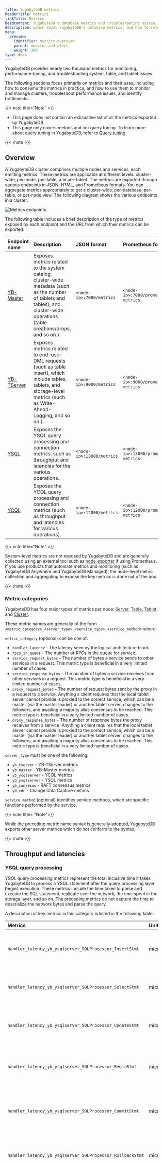 ```yaml
---
title: YugabyteDB metrics
headerTitle: Metrics
linkTitle: Metrics
headcontent: YugabyteDB's database metrics and troubleshooting system, table, and tablet issues.
description: Learn about YugabyteDB's database metrics, and how to select and use the metrics relevant to your situation
menu:
  preview:
    identifier: metrics-overview
    parent: monitor-and-alert
    weight: 200
type: docs
---
```


YugabyteDB provides nearly two thousand metrics for monitoring, performance-tuning, and troubleshooting system, table, and tablet issues.

The following sections focus primarily on metrics and their uses, including how to consume the metrics in practice, and how to use them to monitor and manage clusters, troubleshoot performance issues, and identify bottlenecks.

{{< note title="Note" >}}

- This page does not contain an exhaustive list of all the metrics exported by YugabyteDB.
- This page only covers metrics and not query tuning. To learn more about query tuning in YugabyteDB, refer to [Query tuning](../../../explore/query-1-performance/).

{{< /note >}}

## Overview

A YugabyteDB cluster comprises multiple nodes and services, each emitting metrics. These metrics are applicable at different levels: cluster-wide, per-node, per-table, and per-tablet. The metrics are exported through various endpoints in JSON, HTML, and Prometheus formats. You can aggregate metrics appropriately to get a cluster-wide, per-database, per-table, or per-node view. The following diagram shows the various endpoints in a cluster.

![Metrics endpoints](/images/manage/monitor/metrics-endpoints.png)

The following table includes a brief description of the type of metrics exposed by each endpoint and the URL from which their metrics can be exported.

| Endpoint name | Description | JSON format | Prometheus format |
| :------------ | :---------- | :---------- | :---------------------------------------- |
| [YB-Master](../../../architecture/concepts/yb-master/) | Exposes metrics related to the system catalog, cluster-wide metadata (such as the number of tablets and tables), and cluster-wide operations (table creations/drops, and so on.). | `<node-ip>:7000/metrics` | `<node-ip>:7000/prometheus-metrics` |
| [YB-TServer](../../../architecture/concepts/yb-tserver/) | Exposes metrics related to end-user DML requests (such as table insert), which include tables, tablets, and storage-level metrics (such as Write-Ahead-Logging, and so on.). | `<node-ip>:9000/metrics` | `<node-ip>:9000/prometheus-metrics` |
| [YSQL](../../../api/ysql/) | Exposes the YSQL query processing and connection metrics, such as throughput and latencies for the various operations. | `<node-ip>:13000/metrics` | `<node-ip>:13000/prometheus-metrics` |
| [YCQL](../../../api/ycql/) | Exposes the YCQL query processing and connection metrics (such as throughput and latencies for various operations). | `<node-ip>:12000/metrics` | `<node-ip>:12000/prometheus-metrics` |

{{< note title="Note" >}}

System-level metrics are not exposed by YugabyteDB and are generally collected using an external tool such as [node_exporter](https://prometheus.io/docs/guides/node-exporter/) if using Prometheus. If you use products that automate metrics and monitoring (such as YugabyteDB Anywhere and YugabyteDB Managed), the node-level metric collection and aggregating to expose the key metrics is done out of the box.

{{< /note >}}

### Metric categories

YugabyteDB has four major types of metrics per node: [Server](https://github.com/yugabyte/yugabyte-db/diffs/3?base_sha=b8c7b3ba3bd5f78029bcca06b495322d2eb1a9f3&commentable=true&head_user=polarweasel&name=doc-12-add-metrics-overview&pull_number=16107&sha1=b8c7b3ba3bd5f78029bcca06b495322d2eb1a9f3&sha2=f3bb86c03f3927df7c022a44ce9d430e412f7e96&short_path=fc1ba5b&unchanged=expanded&w=false#server-metrics), [Table](https://github.com/yugabyte/yugabyte-db/diffs/3?base_sha=b8c7b3ba3bd5f78029bcca06b495322d2eb1a9f3&commentable=true&head_user=polarweasel&name=doc-12-add-metrics-overview&pull_number=16107&sha1=b8c7b3ba3bd5f78029bcca06b495322d2eb1a9f3&sha2=f3bb86c03f3927df7c022a44ce9d430e412f7e96&short_path=fc1ba5b&unchanged=expanded&w=false#table-metrics), [Tablet](https://github.com/yugabyte/yugabyte-db/diffs/3?base_sha=b8c7b3ba3bd5f78029bcca06b495322d2eb1a9f3&commentable=true&head_user=polarweasel&name=doc-12-add-metrics-overview&pull_number=16107&sha1=b8c7b3ba3bd5f78029bcca06b495322d2eb1a9f3&sha2=f3bb86c03f3927df7c022a44ce9d430e412f7e96&short_path=fc1ba5b&unchanged=expanded&w=false#tablet-metrics), and [Cluster](https://github.com/yugabyte/yugabyte-db/diffs/3?base_sha=b8c7b3ba3bd5f78029bcca06b495322d2eb1a9f3&commentable=true&head_user=polarweasel&name=doc-12-add-metrics-overview&pull_number=16107&sha1=b8c7b3ba3bd5f78029bcca06b495322d2eb1a9f3&sha2=f3bb86c03f3927df7c022a44ce9d430e412f7e96&short_path=fc1ba5b&unchanged=expanded&w=false#cluster-metrics).

These metric names are generally of the form `<metric_category>_<server_type>_<service_type>_<service_method>` where:

`metric_category` (optional) can be one of:

- `handler_latency` - The latency seen by the logical architecture block.
- `rpcs_in_queue` - The number of RPCs in the queue for service.
- `service_request_bytes` - The number of bytes a service sends to other services in a request. This metric type is beneficial in a very limited number of cases.
- `service_response_bytes` - The number of bytes a service receives from other services in a request. This metric type is beneficial in a very limited number of cases.
- `proxy_request_bytes` - The number of request bytes sent by the proxy in a request to a service. Anything a client requires that the local tablet server cannot provide is proxied to the correct service, which can be a master (via the master leader) or another tablet server, changes to the followers, and awaiting a majority alias consensus to be reached. This metric type is beneficial in a very limited number of cases.
- `proxy_response_bytes` - The number of response bytes the proxy receives from a service. Anything a client requires that the local tablet server cannot provide is proxied to the correct service, which can be a master (via the master leader) or another tablet server, changes to the followers, and awaiting a majority alias consensus to be reached. This metric type is beneficial in a very limited number of cases.

`server_type` must be one of the following:

- `yb_tserver` - YB-TServer metrics
- `yb_master` - YB-Master metrics
- `yb_ycqlserver` - YCQL metrics
- `yb_ysqlserver` - YSQL metrics
- `yb_consesus` - RAFT consensus metrics
- `yb_cdc` - Change Data Capture metrics

`service_method` (optional) identifies service methods, which are specific functions performed by the service.

{{< note title= "Note">}}

While the preceding metric name syntax is generally adopted, YugabyteDB exports other server metrics which do not conform to the syntax.

{{< /note >}}

## Throughput and latencies

### YSQL query processing

YSQL query processing metrics represent the total inclusive time it takes YugabyteDB to process a YSQL statement after the query processing layer begins execution. These metrics include the time taken to parse and execute the SQL statement, replicate over the network, the time spent in the storage layer, and so on. The preceding metrics do not capture the time to deserialize the network bytes and parse the query.

A description of key metrics in this category is listed in the following table:

| Metrics | Unit | Type | Description |
| :------ | :--- | :--- | :---------- |
| `handler_latency_yb_ysqlserver_SQLProcessor_InsertStmt` | microseconds | counter | The time in microseconds to parse and execute INSERT statement |
| `handler_latency_yb_ysqlserver_SQLProcessor_SelectStmt` | microseconds | counter | The time in microseconds to parse and execute SELECT statement |
| `handler_latency_yb_ysqlserver_SQLProcessor_UpdateStmt` | microseconds | counter | The time in microseconds to parse and execute UPDATE statement |
| `handler_latency_yb_ysqlserver_SQLProcessor_BeginStmt` | microseconds | counter | The time in microseconds to parse and execute transaction BEGIN statement |
| `handler_latency_yb_ysqlserver_SQLProcessor_CommitStmt` | microseconds | counter | The time in microseconds to parse and execute transaction COMMIT statement |
| `handler_latency_yb_ysqlserver_SQLProcessor_RollbackStmt` | microseconds | counter | The time in microseconds to parse and execute transaction ROLLBACK statement |
| `handler_latency_yb_ysqlserver_SQLProcessor_OtherStmts` | microseconds | counter | The time in microseconds to parse and execute all other statements apart from the preceding ones listed in this table. This includes statements like PREPARE, RELEASE SAVEPOINT, and so on. |
| `handler_latency_yb_ysqlserver_SQLProcessor_Transactions` | microseconds | counter | The time in microseconds to execute any of the statements in this table.|


**Note** that all YugabyteDB handler latency metrics have ten additional attributes in them which include the following:

- `total_count/count` - The number of times the value of a metric has been measured.
- `min` - The minimum value of a metric across all measurements.
- `mean` - The average value of the metric across all measurements.
- `Percentile_75` - The 75th percentile value of the metric across all measurements.
- `Percentile_95` - The 95th percentile value of the metric across all measurements.
- `Percentile_99` - The 99th percentile of the metric across all metrics measurements.
- `Percentile_99_9` - The 99.9th percentile of the metric across all metrics measurements.
- `Percentile_99_99` - The 99.99th percentile of the metric across all metrics measurements.
- `max` - The maximum value of the metric across all measurements.
- `total_sum/sum` - The aggregate of all the metric values across the measurements reflected in total_count/count.

For example, if a `select * from table` is executed once and returns 8 rows in 10 milliseconds, then the `total_count=1`, `total_sum=10`, `min=6`, `max=10`, and `mean=8`. If the same query is run again and returns in 6 milliseconds, then the `total_count=2`, `total_sum=16`, `min=6`, `max=10`, and `mean=8`.

Even though these attributes are present in all `handler_latency` metrics, they may not be calculated for all the metrics.

The YSQL throughput can be viewed as an aggregate across the whole cluster, per table, and per node by applying the appropriate aggregations.

### Database IOPS (reads and writes)

The [YB-TServer](../../../architecture/concepts/yb-tserver/) is responsible for the actual I/O of client requests in a YugabyteDB cluster. Each node in the cluster has a YB-TServer, and each hosts one or more tablet peers.

A description of key metrics in this category is listed in the following table:

| Metrics | Unit | Type | Description |
| :------ | :--- | :--- | :---------- |
| `handler_latency_yb_tserver_TabletServerService_Read` | microseconds | counter | The time in microseconds to perform WRITE operations at a tablet level |
| `handler_latency_yb_tserver_TabletServerService_Write` | microseconds | counter | The time in microseconds to perform READ operations at a tablet level |

These metrics can be viewed as an aggregate across the whole cluster, per table, and per node by applying the appropriate aggregations.

## Connections

Connection metrics represent the cumulative number of connections to YSQL backend per node. This includes various background connections, such as checkpointer, active connections count that only includes the client backend connections, newly established connections, and connections rejected over the maximum connection limit. By default, YugabyteDB can have up to 10 simultaneous connections per vCPU. Connection metrics are only available in Prometheus format.

A description of key metrics in this category is listed in the following table:

| Metrics | Unit | Type | Description |
| :------ | :--- | :--- | :---------- |
| `yb_ysqlserver_active_connection_total` | connections | counter | The number of active client backend connections to YSQL. |
| `yb_ysqlserver_connection_total` | connections | counter | The number of all connections to YSQL. |
| `yb_ysqlserver_max_connection_total` | connections | counter | The number of maximum connections that can be supported by a node at a given time. |
| `yb_ysqlserver_connection_over_limit_total` | connections | counter | The number of connections rejected over the maximum connection limit has been reached. |

These metrics can be aggregated across the entire cluster using appropriate aggregations.

## Replication metrics

### xCluster

YugabyteDB allows you to asynchronously replicate data between independent YugabyteDB clusters.

The replication lag metrics are computed at a tablet level as the difference between Hybrid Logical Clock (HLC) time on the source's tablet server, and the hybrid clock timestamp of the latest record pulled from the source.

A description of key metrics in this category is listed in the following table:

| Metrics | Unit | Type | Description |
| :------ | :--- | :--- | :---------- |
| `async_replication_committed_lag_micros` | microseconds | counter | The time in microseconds for the replication lag on the target cluster. This metric is available only on the source cluster. |
| `time_since_last_getchanges` | microseconds | counter | The time elapsed in microseconds from when the source cluster got a request to replicate from the target cluster. This metric is available only on the source cluster. |
| `consumer_safe_time_lag` | microseconds | counter | The time elapsed in microseconds between the physical time and safe time. Safe time is when data has been replicated to all the tablets on the consumer cluster. This metric is available only on the target cluster. |
| `consumer_safe_time_skew` | microseconds | counter | The time elapsed in microseconds for replication between the first and the last tablet replica on the consumer cluster. This metric is available only on the target cluster. |

## Cache and storage subsystems

### Storage layer IOPS

[DocDB](../../../architecture/docdb/performance/) uses a modified version of RocksDB (an LSM-based key-value store that consists of multiple logical levels, and data in each level are sorted by key) as the storage layer. This storage layer performs `seek`, `next`, and `prev` operations.

A description of throughput and latency metrics for the storage (RocksDB) layer is listed in the following table:

| Metrics | Unit | Type | Description |
| :------ | :--- | :--- | :---------- |
| `Rocksdb_number_db_next`  | keys | counter | Whenever a tuple is read/updated from the database, a request is made to RocksDB key. Each database operation will have multiple requests to RocksDB. The number of NEXT operations performed to lookup a key by RocksDB when a tuple is read/updated by the database. |
| `Rocksdb_number_db_prev`  | keys | counter | The number of PREV operations performed to lookup a key by RocksDB when a tuple is read/updated from the database. |
| `Rocksdb_number_db_seek`  | keys | counter | The number of SEEK operations performed to lookup a key by the RocksDB when a tuple is read/updated from the database. |
| `Rocksdb_db_write_micros` | microseconds | counter | The time spent by RocksDB in microseconds to write data. |
| `Rocksdb_db_get_micros` | microseconds | counter | The time spent by RocksDB in microseconds to retrieve data matching a value. |
| `Rocksdb_db_seek_micros`  | microseconds | counter | The time spent by RocksDB in microseconds to retrieve data in a range query. |

These metrics can be aggregated across the entire cluster using appropriate aggregations.

### Block cache

When the data requested from YSQL layer is sitting in an SST File, it will be cached in RocksDb Block Cache. This is the fundamental cache that sits in RocksDB instead of YSQL layer. A block requires multiple touches before it is added to the multi-touch (hot) portion of the cache.

A description of key metrics in this category is listed in the following table:

| Metrics | Unit | Type | Description |
| :------ | :--- | :--- | :---------- |
| `rocksdb_block_cache_hit` | blocks | counter | The total number of block cache hits (cache index + cache filter + cache data). |
| `rocksdb_block_cache_miss` | blocks | counter | The total number of block cache misses (cache index + cache filter + cache data). |
| `block_cache_single_touch_usage` | blocks | counter | Blocks of data cached and read more than once by the YSQL layer are classified in single touch portion of the cache. The size (in bytes) of the cache usage by blocks having a single touch. |
| `block_cache_multi_touch_usage` | blocks | counter | Blocks of data cached and read once by the YSQL layer are classified in the multi-touch portion of the cache. The size (in bytes) of the cache usage by blocks having multiple touches. |

These metrics can be aggregated across the entire cluster using appropriate aggregations.

### Bloom filters

Bloom filters are hash tables used to determine if a given SSTable has the data for a query looking for a particular value.

A description of key metrics in this category is listed in the following table:

| Metrics | Unit | Type | Description |
| :------ | :--- | :--- | :---------- |
| `rocksdb_bloom_filter_checked` | blocks | counter | The number of times the bloom filter has been checked. |
| `rocksdb_bloom_filter_useful` | blocks | counter | The number of times the bloom filter has avoided file reads (avoiding IOPS). |

These metrics can be aggregated across the entire cluster using appropriate aggregations.

### SST files

RocksDB LSM-trees buffer incoming data in a memory buffer that, when full, is sorted, and flushed to disk in the form of a sorted run. When a sorted run is flushed to disk, it may be iteratively merged with existing runs of the same size. Overall, as a result of such iterative merges, the sorted runs on disk, also termed Sorted-String Table or SST files, form a collection of levels of exponentially increasing size with potentially overlapping key ranges across the levels.

A description of key metrics in this category is listed in the following table:

| Metrics | Unit | Type | Description |
| :------ | :--- | :--- | :---------- |
| `rocksdb_current_version_sst_files_size` | bytes | counter | The aggregate size of all SST files. |
| `rocksdb_current_version_num_sst_files` | files | counter | The number of SST files. |

These metrics can be aggregated across the entire cluster using appropriate aggregations.

### Compaction

To make reads more performant over time, RocksDB periodically reduces the number of logical levels by running compaction (sorted-merge) on the SST files in the background, where part or multiple logical levels are merged into one. In other words, RocksDB uses compactions to balance write, space, and read amplifications.

A description of key metrics in this category is listed in the following table:

| Metrics | Unit | Type | Description |
| :------ | :--- | :--- | :---------- |
| `rocksdb_compact_read_bytes` | bytes | counter | The number of bytes being read to do compaction. |
| `rocksdb_compact_write_bytes` | bytes | counter | The number of bytes being written to do compaction. |
| `rocksdb_compaction_times_micros` | microseconds | counter | The time in microseconds for the compaction process to complete. |
| `rocksdb_numfiles_in_singlecompaction` | files | counter | The number of files in any single compaction. |

### Memtable

Memtable is the first level of data storage where data is stored when you start inserting. It provides statistics about reading documents, which are essentially columns in the table. If a memtable is full, the existing memtable is made immutable and stored on disk as an SST file.

Memtable has statistics about reading documents, which essentially are columns in the table.

A description of key metrics in this category is listed in the following table:

| Metrics | Unit | Type | Description |
| :------ | :--- | :--- | :---------- |
| `rocksdb_memtable_compaction_micros` | microseconds | counter | The total time in microseconds to compact a set of SST files. |
| `rocksdb_memtable_hit` | keys | counter | The number of memtable hits. |
| `rocksdb_memtable_miss` | keys | counter | The number of memtable misses. |

These metrics are available per tablet and can be aggregated across the entire cluster using appropriate aggregations.

### Write-Ahead-Logging (WAL)

The Write Ahead Log (or WAL) is used to write and persist updates to disk on each tablet. The following table includes metrics which allow observing the performance of the WAL component:

| Metrics | Unit | Type | Description |
| :------ | :--- | :--- | :---------- |
| `log_sync_latency` | microseconds | counter | The number of microseconds spent to flush (fsync) the WAL entries to disk. |
| `log_append_latency` | microseconds | counter | The number of microseconds spent on appending a batch of values to the WAL. |
| `log_group_commit_latency` | microseconds | counter | The number of microseconds spent on committing an entire group. |
| `log_bytes_logged`| bytes | counter | The number of bytes written to the WAL after the tablet starts. |
| `log_reader_bytes_read` | bytes | counter | The number of bytes read from WAL after the tablet start. |

These metrics are available per tablet and can be aggregated across the entire cluster using appropriate aggregations.

## YB-Master metrics

The [YB-Master](../../../architecture/concepts/yb-master/) hosts system metadata, records about tables in the system and locations of their tablets, users, roles, permissions, and so on. YB-Masters are also responsible for coordinating background operations such as schema changes, handling addition and removal of nodes from the cluster, automatic re-replication of data on permanent failures, and so on.

A description of key metrics in this category is listed in the following table:

| Metrics | Unit | Type | Description |
| :------ | :--- | :--- | :---------- |
| `handler_latency_yb_master_MasterClient_GetTabletLocations` | microseconds | counter | The number of microseconds spent on fetching the replicas from the master servers. This metric includes the number of times the locations of the replicas are fetched from the master server. |
| `handler_latency_yb_tserver_TabletServerService_Read` | microseconds | counter | The time in microseconds to read the PostgreSQL system tables (during DDL). This metric includes the count or number of reads. |
| `handler_latency_yb_tserver_TabletServerService_Write` | microseconds | counter | The time in microseconds to write the PostgreSQL system tables (during DDL). This metric includes the count or number of writes. |
| `handler_latency_yb_master_MasterDdl_CreateTable` | microseconds | counter | The time in microseconds to create a table (during DDL). This metric includes the count of create table operations.|
| `handler_latency_yb_master_MasterDdl_DeleteTable` | microseconds | counter | The time in microseconds to delete a table (during DDL). This metric includes the count of delete table operations.|

These metric can be aggregated for nodes across the entire cluster using appropriate aggregations.

## Raft and distributed systems

### Raft operations, throughput, and latencies

YugabyteDB implements the RAFT consensus protocol, with minor modifications.
Replicas implement an RPC method called `UpdateConsensus` which allows a tablet leader to replicate a batch of log entries to the follower. Replicas also implement an RPC method called `RequestConsensusVote`, which candidates invoke to gather votes. `ChangeConfig` RPC method indicates the number of times a peer was added or removed from the consensus group. An increase in change configuration typically happens when YugabyteDB needs to move data around. This may happen due to a planned server addition or decommission or a server crash looping. A high number for the request consensus indicates that many replicas are looking for a new election because they have yet to receive a heartbeat from the leader. This could happen due to high CPU or a network partition condition.

A description of key metrics in this category is listed in the following table:

| Metrics | Unit | Type | Description |
| :------ | :--- | :--- | :---------- |
| `handler_latency_yb_consensus_ConsensusService_UpdateConsensus` | microseconds | counter | The time in microseconds to replicate a batch of log entries from the leader to the follower. This metric includes the total count of the RPC method being invoked. |
| `handler_latency_yb_consensus_ConsensusService_RequestConsensusVotes` | microseconds | counter | The time in microseconds by candidates to gather votes. This metric includes the total count of the RPC method being invoked. |
| `handler_latency_yb_consensus_ConsensusService_ChangeConfig` | microseconds | counter | The time in microseconds by candidates to add or remove a peer from the Raft group. This metric includes the total count of the RPC method being invoked. |

The throughput (Ops/Sec) can be calculated and aggregated for nodes across the entire cluster using appropriate aggregations.

### Clock skew

Clock skew is an important metric for performance and data consistency. It signals if the Hybrid Logical Clock (HLC) used by YugabyteDB is out of state or if your virtual machine was paused or migrated. If the skew is more than 500 milliseconds, it may impact the consistency guarantees of YugabyteDB. If there is unexplained, seemingly random latency in query responses and spikes in the clock skew metric, it could indicate that the virtual machine got migrated to another machine, or the hypervisor is oversubscribed.

A description of key metrics in this category is listed in the following table:

| Metrics | Unit | Type | Description |
| :------ | :--- | :--- | :---------- |
| `hybrid_clock_skew` | microseconds | gauge | The time in microseconds for clock drift and skew. |

### Remote Bootstraps

When a Raft peer fails, YugabyteDB executes an automatic remote bootstrap to create a new peer from the remaining ones. Bootstrapping can also result from planned user activity when adding or decommissioning nodes.

A description of key metrics in this category is listed in the following table:

| Metrics | Unit | Type | Description |
| :------ | :--- | :--- | :---------- |
| `handler_latency_yb_consensus_ConsensusService_StartRemoteBootstrap` | microseconds | counter | The time in microseconds to remote bootstrap a new Raft peer. This metric includes the total count of remote bootstrap connections. |

This metric can be aggregated for nodes across the entire cluster using appropriate aggregations.
